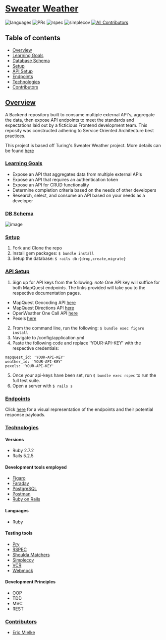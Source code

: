 # [Sweater Weather](https://github.com/EMielke76/sweater-weather)
![languages](https://img.shields.io/github/languages/top/emielke76/sweater-weather?color=red)
![PRs](https://img.shields.io/github/issues-pr-closed/emielke76/sweater-weather)
![rspec](https://img.shields.io/gem/v/rspec?color=blue&label=rspec)
![simplecov](https://img.shields.io/gem/v/simplecov?color=blue&label=simplecov) <!-- ALL-CONTRIBUTORS-BADGE:START - Do not remove or modify this section -->
[![All Contributors](https://img.shields.io/badge/contributors-1-orange.svg?style=flat)](#contributors-)
<!-- ALL-CONTRIBUTORS-BADGE:END -->

## Table of contents
- [Overview](#overview)
- [Learning Goals](#learning-goals)
- [Database Schema](#db-schema)
- [Setup](#setup)
- [API Setup](#api-setup)
- [Endpoints](#endpoints)
- [Technologies](#technologies)
- [Contributors](#contributors)

## <ins>Overview</ins>

A Backend repository built to consume multiple external API's, aggregate the data, then expose API endpoints to meet the standards and expectations laid out by a ficticious Frontend development team. This reposity was constructed adhering to Service Oriented Architecture best practices. 

This project is based off Turing's Sweater Weather project. More details can be found [here](https://backend.turing.edu/module3/projects/sweater_weather/)

### <ins>Learning Goals</ins>
- Expose an API that aggregates data from multiple external APIs
- Expose an API that requires an authentication token
- Expose an API for CRUD functionality
- Determine completion criteria based on the needs of other developers
- Research, select, and consume an API based on your needs as a developer

### <ins>DB Schema</ins>
![image](https://user-images.githubusercontent.com/81482407/159509785-a8df082d-2fe4-4a32-81a8-a6fd08139452.png)

### <ins>Setup</ins>
1. Fork and Clone the repo
2. Install gem packages: `$ bundle install`
3. Setup the database: `$ rails db:{drop,create,migrate}`

### <ins>API Setup</ins>
1. Sign up for API keys from the following:
*note* One API key will suffice for both MapQuest endpoints. The links provided will take you to the respective documentation pages.
- MapQuest Geocoding API [here](https://developer.mapquest.com/documentation/geocoding-api/)
- MapQuest Directions API [here](https://developer.mapquest.com/documentation/directions-api/)
- OpenWeather One Call API [here](https://openweathermap.org/api/one-call-api)
- Pexels [here](https://www.pexels.com/api/)
2. From the command line, run the following: `$ bundle exec figaro install`
3. Navigate to /config/application.yml
4. Paste the following code and replace 'YOUR-API-KEY' with the respective credentials:
  ```
  mapquest_id: 'YOUR-API-KEY'
  weather_id: 'YOUR-API-KEY'
  pexels: 'YOUR-API-KEY'
  ```
5. Once your api-keys have been set, run `$ bundle exec rspec` to run the full test suite.
6. Open a server with `$ rails s`

### <ins>Endpoints</ins>
Click [here](https://github.com/EMielke76/sweater-weather/blob/main/endpoints.md) for a visual representation of the endpoints and their potential response payloads. 

### <ins>Technologies</ins>

#### Versions
- Ruby 2.7.2
- Rails 5.2.5

#### Development tools employed 
- [Figaro](https://github.com/laserlemon/figaro)
- [Faraday](https://lostisland.github.io/faraday/)
- [PostgreSQL](https://www.postgresql.org/)
- [Postman](https://www.postman.com/)
- [Ruby on Rails](https://rubyonrails.org/)


#### Languages
- Ruby

#### Testing tools
- [Pry](http://pry.github.io/)
- [RSPEC](https://rspec.info/)
- [Shoulda Matchers](https://matchers.shoulda.io/)
- [Simplecov](https://github.com/simplecov-ruby/simplecov)
- [VCR](https://relishapp.com/vcr/vcr/docs)
- [Webmock](https://github.com/bblimke/webmock)

#### Development Principles
- OOP
- TDD
- MVC
- REST

### <ins>Contributors</ins>
- [Eric Mielke](https://github.com/EMielke76)
